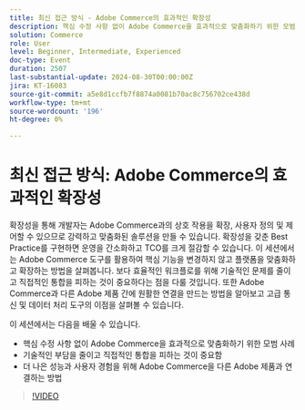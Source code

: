 ```yaml
---
title: 최신 접근 방식 - Adobe Commerce의 효과적인 확장성
description: 핵심 수정 사항 없이 Adobe Commerce을 효과적으로 맞춤화하기 위한 모범 사례 기술 부채를 줄이고 직접 통합을 방지하는 것이 중요함 더 나은 성능과 사용자 경험을 위해 Adobe Commerce을 다른 Adobe 제품과 연결하는 방법
solution: Commerce
role: User
level: Beginner, Intermediate, Experienced
doc-type: Event
duration: 2507
last-substantial-update: 2024-08-30T00:00:00Z
jira: KT-16083
source-git-commit: a5e8d1ccfb7f8874a0081b70ac8c756702ce438d
workflow-type: tm+mt
source-wordcount: '196'
ht-degree: 0%

---
```



# 최신 접근 방식: Adobe Commerce의 효과적인 확장성

확장성을 통해 개발자는 Adobe Commerce과의 상호 작용을 확장, 사용자 정의 및 제어할 수 있으므로 강력하고 맞춤화된 솔루션을 만들 수 있습니다. 확장성을 갖춘 Best Practice를 구현하면 운영을 간소화하고 TCO를 크게 절감할 수 있습니다. 이 세션에서는 Adobe Commerce 도구를 활용하여 핵심 기능을 변경하지 않고 플랫폼을 맞춤화하고 확장하는 방법을 살펴봅니다. 보다 효율적인 워크플로를 위해 기술적인 문제를 줄이고 직접적인 통합을 피하는 것이 중요하다는 점을 다룰 것입니다. 또한 Adobe Commerce과 다른 Adobe 제품 간에 원활한 연결을 만드는 방법을 알아보고 고급 통신 및 데이터 처리 도구의 이점을 살펴볼 수 있습니다.

이 세션에서는 다음을 배울 수 있습니다.

* 핵심 수정 사항 없이 Adobe Commerce을 효과적으로 맞춤화하기 위한 모범 사례
* 기술적인 부담을 줄이고 직접적인 통합을 피하는 것이 중요함
* 더 나은 성능과 사용자 경험을 위해 Adobe Commerce을 다른 Adobe 제품과 연결하는 방법

>[!VIDEO](https://video.tv.adobe.com/v/3433147/?learn=on)
